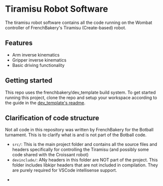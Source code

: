 # Tiramisu Robot Software

The tiramisu robot software contains all the code running on the Wombat controller of FrenchBakery's Tiramisu (Create-based) robot.

## Features

 - Arm inverse kinematics
 - Gripper inverse kinematics
 - Basic driving functionality


## Getting started

This repo uses the frenchbakery/dev_template build system. To get started running this project, clone the repo and setup your workspace according to the guide in the [dev_template's readme](https://github.com/frenchbakery/dev_template/blob/main/README.md).

## Clarification of code structure

Not all code in this repository was written by FrenchBakery for the Botball turnament. This is to clarify what is and is not part of the Botball code.

 - ```src/```: This is the main project folder and contains all the source files and headers specifically for controlling the Tiramisu (and possibly some code shared with the Croissant robot)
 - ```devinclude/```: ANy headers in this folder are NOT part of the project. This folder includes libkipr headers that are not included in compilation. They are purely required for VSCode intellisense support.
 - ```include/
